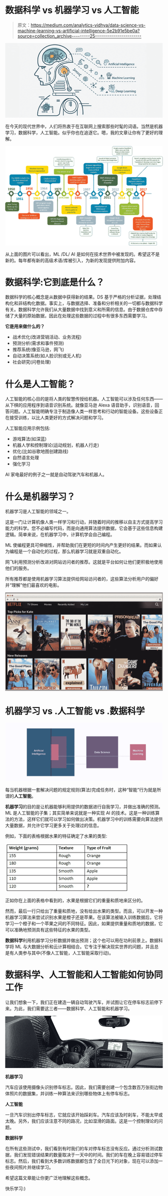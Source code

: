 # 数据科学 vs 机器学习 vs 人工智能

> 原文：<https://medium.com/analytics-vidhya/data-science-vs-machine-learning-vs-artificial-intelligence-5e2b91e5be0a?source=collection_archive---------25----------------------->

![](img/939acdbc883a9d5d9582af2b58093602.png)

在今天的现代世界中，人们将热衷于在互联网上搜索那些时髦的词语。当然是机器学习，数据科学，人工智能。似乎你也在追逐它。嗯，我的文章让你有了更好的理解。

![](img/2a8f579c50b662aebdb0bffab97ff7e1.png)

从上面的图片可以看出，ML /DL/ AI 是如何在技术世界中被发现的。希望这不是新的。每年都有新的高级术语/库被引入，为新的发现提供附加内容。

# 数据科学:它到底是什么？

数据科学的核心概念是从数据中获得新的结果。DS 基于严格的分析证据，处理结构化和非结构化数据。事实上，与数据选择、准备和分析相关的一切都与数据科学有关。数据科学允许我们从大量数据中找到意义和所需的信息。由于数据仓库中存储了大量的原始数据，因此在处理这些数据的过程中有很多东西需要学习。

**它是用来做什么的？**

*   战术优化(改进营销活动、业务流程)
*   预测分析(需求和事件预测)
*   推荐系统(像亚马逊，网飞)
*   自动决策系统(如人脸识别或无人机)
*   社会研究(问卷处理)

# 什么是人工智能？

人工智能的核心目的是将人类的智慧传授给机器。人工智能可以涉及任何东西——从下棋的应用程序到语音识别系统。就像亚马逊 Alexa 语音助手，识别语音，回答问题。人工智能明确专注于制造像人类一样思考和行动的智能设备。这些设备正在接受训练，以比人类更好的方式解决问题和学习。

人工智能应用示例包括:

*   游戏算法(如深蓝)
*   机器人学和控制理论(运动规划，机器人行走)
*   优化(比如谷歌地图创建路线)
*   自然语言处理
*   强化学习

AI 家电最好的例子之一就是自动驾驶汽车和机器人。

# 什么是机器学习？

机器学习是人工智能的领域之一。

这是一门让计算机像人类一样学习和行动，并随着时间的推移以自主方式提高学习能力的科学。您不必编写代码，而是向通用算法提供数据，它会基于这些信息构建逻辑。简单来说，在机器学习中，计算机学会自己编程。

ML 使编程更具可伸缩性，并帮助我们在更短的时间内产生更好的结果。而如果认为编程是一个自动化的过程，那么机器学习就是双重自动化。

网飞利用预测分析改进对网站访问者的推荐。这就是平台如何让他们更积极地使用他们的服务。

所有推荐都是使用机器学习算法提供给网站访问者的，这些算法分析用户的偏好并“理解”他们最喜欢的电影。

![](img/72086fccd58ab41877baca45a989699e.png)

# 机器学习 vs .人工智能 vs .数据科学

![](img/7645686b10f908cf3b335358bcc42450.png)

每当机器根据一套解决问题的规定规则(算法)完成任务时，这种“智能”行为就是所谓的**人工智能**。

**机器学习**的目的是让机器能够利用提供的数据进行自我学习，并做出准确的预测。ML 是人工智能的子集；其实简单来说就是一种实现 AI 的技术。这是一种训练算法的方法，这样它们就可以学习如何做出决策。机器学习中的训练需要向算法提供大量数据，并允许它学习更多关于处理过的信息。

例如，下面的表格根据水果的特征确定了水果的类型:

![](img/6853ed7428b037d23b10f4e8d97d1c6e.png)

正如你在上面的表格中看到的，水果是根据它们的重量和质地来区分的。

然而，最后一行只给出了重量和质地，没有给出水果的类型。而且，可以开发一种机器学习算法来尝试识别水果是橙子还是苹果。在该算法被输入训练数据后，它将学习一个橙子和一个苹果之间的不同特征。因此，如果提供重量和质地的数据，它可以准确地预测具有这些特征的水果的类型。

**数据科学**利用机器学习分析数据并做出预测；这个也可以用在功利前景上。数据科学将 ML 与大数据分析和云计算相结合。它专注于解决现实世界的问题，并且总是有人类参与其中(不像人工智能，人工智能采取行动)。

# 数据科学、人工智能和人工智能如何协同工作

让我们想象一下，我们正在建造一辆自动驾驶汽车，并试图让它在停车标志前停下来。为此，我们需要这三者——数据科学、人工智能和机器学习。

![](img/98f9c4850aaf353d6ba1a2bbfd59be97.png)

**机器学习**

汽车应该使用摄像头识别停车标志。因此，我们需要创建一个包含数百万张街边物体照片的数据集，并训练一种算法来识别哪些物体上有停车标志。

**人工智能**

一旦汽车识别出停车标志，它就应该开始踩刹车。汽车应该及时刹车，不能太早或太晚。另外，我们应该注意不同的路况，比如湿滑的路面。这是一个控制理论的问题。

**数据科学**

在所有这些测试中，我们看到有时我们的车对停车标志没有反应。通过分析测试数据，我们发现错误结果的数量取决于一天中的时间。我们的车在晚上容易错过停车标志。然后，我们看到大多数训练数据都包含了全日光下的对象，现在可以添加一些夜间照片并继续学习。

希望这篇文章能让你更广泛地理解这些概念。

快乐学习:)
